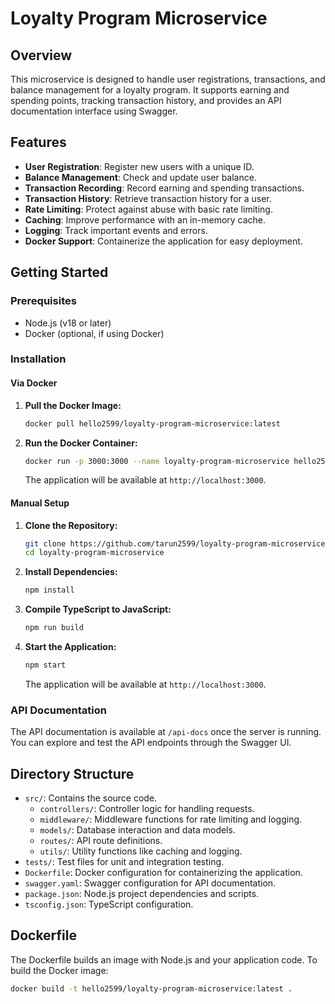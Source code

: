# Loyalty Program Microservice

## Overview

This microservice is designed to handle user registrations, transactions, and balance management for a loyalty program. It supports earning and spending points, tracking transaction history, and provides an API documentation interface using Swagger.

## Features

- **User Registration**: Register new users with a unique ID.
- **Balance Management**: Check and update user balance.
- **Transaction Recording**: Record earning and spending transactions.
- **Transaction History**: Retrieve transaction history for a user.
- **Rate Limiting**: Protect against abuse with basic rate limiting.
- **Caching**: Improve performance with an in-memory cache.
- **Logging**: Track important events and errors.
- **Docker Support**: Containerize the application for easy deployment.

## Getting Started

### Prerequisites

- Node.js (v18 or later)
- Docker (optional, if using Docker)

### Installation

#### Via Docker

1. **Pull the Docker Image:**

    ```bash
    docker pull hello2599/loyalty-program-microservice:latest
    ```

2. **Run the Docker Container:**

    ```bash
    docker run -p 3000:3000 --name loyalty-program-microservice hello2599/loyalty-program-microservice:latest
    ```

    The application will be available at `http://localhost:3000`.

#### Manual Setup

1. **Clone the Repository:**

    ```bash
    git clone https://github.com/tarun2599/loyalty-program-microservice.git
    cd loyalty-program-microservice
    ```

2. **Install Dependencies:**

    ```bash
    npm install
    ```

3. **Compile TypeScript to JavaScript:**

    ```bash
    npm run build
    ```

4. **Start the Application:**

    ```bash
    npm start
    ```

    The application will be available at `http://localhost:3000`.

### API Documentation

The API documentation is available at `/api-docs` once the server is running. You can explore and test the API endpoints through the Swagger UI.

## Directory Structure

- `src/`: Contains the source code.
  - `controllers/`: Controller logic for handling requests.
  - `middleware/`: Middleware functions for rate limiting and logging.
  - `models/`: Database interaction and data models.
  - `routes/`: API route definitions.
  - `utils/`: Utility functions like caching and logging.
- `tests/`: Test files for unit and integration testing.
- `Dockerfile`: Docker configuration for containerizing the application.
- `swagger.yaml`: Swagger configuration for API documentation.
- `package.json`: Node.js project dependencies and scripts.
- `tsconfig.json`: TypeScript configuration.

## Dockerfile

The Dockerfile builds an image with Node.js and your application code. To build the Docker image:

```bash
docker build -t hello2599/loyalty-program-microservice:latest .
